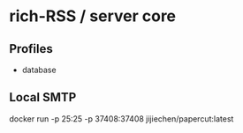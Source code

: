 # rich-RSS / server core

## Profiles
- database

## Local SMTP
docker run -p 25:25 -p 37408:37408 jijiechen/papercut:latest
